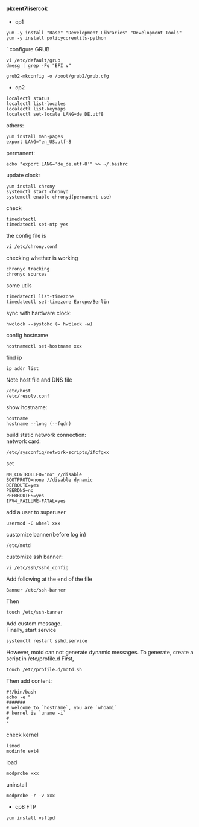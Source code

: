 #### pkcent7lisercok
- cp1
```
yum -y install "Base" "Development Libraries" "Development Tools"
yum -y install policycoreutils-python
```
`
configure GRUB

```
vi /etc/default/grub
dmesg | grep -Fq "EFI v"
```
```
grub2-mkconfig -o /boot/grub2/grub.cfg
```

- cp2
```
localectl status
localectl list-locales
localectl list-keymaps
localectl set-locale LANG=de_DE.utf8
```
others:
```
yum install man-pages
export LANG="en_US.utf-8
```
permanent:
```
echo "export LANG='de_de.utf-8'" >> ~/.bashrc
```

update clock:
```
yum install chrony
systemctl start chronyd
systemctl enable chronyd(permanent use)
```

check
```
timedatectl
timedatectl set-ntp yes
```

the config file is
```
vi /etc/chrony.conf
```

checking whether is working
```
chronyc tracking
chronyc sources
```
some utils
```
timedatectl list-timezone
timedatectl set-timezone Europe/Berlin
```
sync with hardware clock:
```
hwclock --systohc (= hwclock -w)
```
config hostname
```
hostnamectl set-hostname xxx
```
find ip
```
ip addr list
```

Note host file and DNS file
```
/etc/host
/etc/resolv.conf
```

show hostname:
```
hostname
hostname --long (--fqdn)
```

build static network connection:  
network card:
```
/etc/sysconfig/network-scripts/ifcfgxx
```

set
```
NM_CONTROLLED="no" //disable
BOOTPROTO=none //disable dynamic
DEFROUTE=yes
PEERDNS=no
PEERROUTES=yes
IPV4_FAILURE-FATAL=yes
```

add a user to superuser
```
usermod -G wheel xxx
```

customize banner(before log in)
```
/etc/motd
```
customize ssh banner:
```
vi /etc/ssh/sshd_config
```
Add following at the end of the file
```
Banner /etc/ssh-banner
```
Then
```
touch /etc/ssh-banner
```
Add custom message.  
Finally, start service
```
systemctl restart sshd.service
```
However, motd can not generate dynamic messages. To generate, create a script in /etc/profile.d
First,
```
touch /etc/profile.d/motd.sh
```
Then add content:
```
#!/bin/bash
echo -e "
#######
# welcome to `hostname`, you are `whoami`
# kernel is `uname -i`
# 
"
```
check kernel
```
lsmod
modinfo ext4
```
load
```
modprobe xxx
```
uninstall
```
modprobe -r -v xxx
```





- cp8 FTP
```
yum install vsftpd
```
